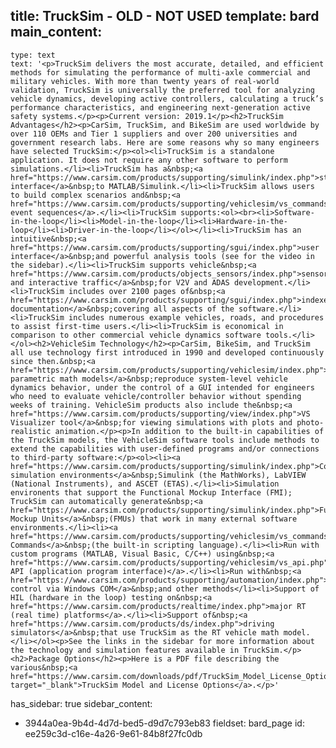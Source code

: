 title: TruckSim - OLD - NOT USED
template: bard
main_content:
  -
    type: text
    text: '<p>TruckSim delivers the most accurate, detailed, and efficient methods for simulating the performance of multi-axle commercial and military vehicles. With more than twenty years of real-world validation, TruckSim is universally the preferred tool for analyzing vehicle dynamics, developing active controllers, calculating a truck’s performance characteristics, and engineering next-generation active safety systems.</p><p>Current version: 2019.1</p><h2>TruckSim Advantages</h2><p>CarSim, TruckSim, and BikeSim are used worldwide by over 110 OEMs and Tier 1 suppliers and over 200 universities and government research labs. Here are some reasons why so many engineers have selected TruckSim:</p><ol><li>TruckSim is a standalone application. It does not require any other software to perform simulations.</li><li>TruckSim has a&nbsp;<a href="https://www.carsim.com/products/supporting/simulink/index.php">standard interface</a>&nbsp;to MATLAB/Simulink.</li><li>TruckSim allows users to build complex scenarios and&nbsp;<a href="https://www.carsim.com/products/supporting/vehiclesim/vs_commands.php">test event sequences</a>.</li><li>TruckSim supports:<ol><br><li>Software-in-the-loop</li><li>Model-in-the-loop</li><li>Hardware-in-the-loop</li><li>Driver-in-the-loop</li></ol></li><li>TruckSim has an intuitive&nbsp;<a href="https://www.carsim.com/products/supporting/sgui/index.php">user interface</a>&nbsp;and powerful analysis tools (see for the video in the sidebar).</li><li>TruckSim supports vehicle&nbsp;<a href="https://www.carsim.com/products/objects_sensors/index.php">sensors and interactive traffic</a>&nbsp;for V2V and ADAS development.</li><li>TruckSim includes over 2100 pages of&nbsp;<a href="https://www.carsim.com/products/supporting/sgui/index.php">indexed documentation</a>&nbsp;covering all aspects of the software.</li><li>TruckSim includes numerous example vehicles, roads, and procedures to assist first-time users.</li><li>TruckSim is economical in comparison to other commercial vehicle dynamics software tools.</li></ol><h2>VehicleSim Technology</h2><p>CarSim, BikeSim, and TruckSim all use technology first introduced in 1990 and developed continuously since then.&nbsp;<a href="https://www.carsim.com/products/supporting/vehiclesim/index.php">Efficient parametric math models</a>&nbsp;reproduce system-level vehicle dynamics behavior, under the control of a GUI intended for engineers who need to evaluate vehicle/controller behavior without spending weeks of training. VehicleSim products also include the&nbsp;<a href="https://www.carsim.com/products/supporting/view/index.php">VS Visualizer tool</a>&nbsp;for viewing simulations with plots and photo-realistic animation.</p><p>In addition to the built-in capabilities of the TruckSim models, the VehicleSim software tools include methods to extend the capabilities with user-defined programs and/or connections to third-party software:</p><ol><li><a href="https://www.carsim.com/products/supporting/simulink/index.php">Commercial simulation environments</a>&nbsp;Simulink (the MathWorks), LabVIEW (National Instruments), and ASCET (ETAS).</li><li>Simulation environents that support the Functional Mockup Interface (FMI); TruckSim can automatically generate&nbsp;<a href="https://www.carsim.com/products/supporting/simulink/index.php">Functional Mockup Units</a>&nbsp;(FMUs) that work in many external software environments.</li><li><a href="https://www.carsim.com/products/supporting/vehiclesim/vs_commands.php">VS Commands</a>&nbsp;(the built-in scripting language).</li><li>Run with custom programs (MATLAB, Visual Basic, C/C++) using&nbsp;<a href="https://www.carsim.com/products/supporting/vehiclesim/vs_api.php">VS API (application program interface)</a>.</li><li>Run with&nbsp;<a href="https://www.carsim.com/products/supporting/automation/index.php">remote control via Windows COM</a>&nbsp;and other methods</li><li>Support of HIL (hardware in the loop) testing on&nbsp;<a href="https://www.carsim.com/products/realtime/index.php">major RT (real time) platforms</a>.</li><li>Support of&nbsp;<a href="https://www.carsim.com/products/ds/index.php">driving simulators</a>&nbsp;that use TruckSim as the RT vehicle math model.</li></ol><p>See the links in the sidebar for more information about the technology and simulation features available in TruckSim.</p><h2>Package Options</h2><p>Here is a PDF file describing the various&nbsp;<a href="https://www.carsim.com/downloads/pdf/TruckSim_Model_License_Options.pdf" target="_blank">TruckSim Model and License Options</a>.</p>'
has_sidebar: true
sidebar_content:
  - 3944a0ea-9b4d-4d7d-bed5-d9d7c793eb83
fieldset: bard_page
id: ee259c3d-c16e-4a26-9e61-84b8f27fc0db
